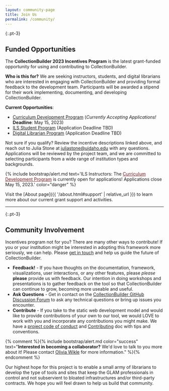 ```yaml
---
layout: community-page
title: Join Us
permalink: /community/
---
```


{:.pt-3}
## Funded Opportunities

The **CollectionBuilder 2023 Incentives Program** is the latest grant-funded opportunity for using and contributing to CollectionBuilder.

**Who is this for?**
We are seeking instructors, students, and digital librarians who are interested in engaging with CollectionBuilder and providing formal feedback to the development team.
Participants will be awarded a stipend for their work implementing, documenting, and developing CollectionBuilder. 

**Current Opportunities**:

<ul>
    <li><a href="{{ '/community/instructor-incentives.html' | relative_url }}">Curriculum Development Program</a> (<em>Currently Accepting Applications!</em> <strong>Deadline</strong>: May 15, 2023)</li>
    <li><a href="{{ '/community/student-incentives.html' | relative_url }}">ILS Student Program</a> (Application Deadline TBD)</li>
    <li><a href="{{ '/community/librarian-incentives.html' | relative_url }}">Digital Librarian Program</a> (Application Deadline TBD)</li>
</ul>

Not sure if you qualify? Review the incentive descriptions linked above, and reach out to Julia Stone at [juliastone@uidaho.edu](mailto:juliastone@uidaho.edu) with any questions.
Applications will be reviewed by the project team, and we are committed to selecting participants from a wide range of institution types and backgrounds.

{% include bootstrap/alert.md text='ILS Instructors: The <a href="/community/instructor-incentives.html" class="font-weight-bold" style="color: #721c24;">Curriculum Development Program</a> is currently open for applications! Applications close May 15, 2023.' color="danger" %}

Visit the [About page]({{ '/about.html#support' | relative_url }}) to learn more about our current grant support and activities.

<hr> 

{:.pt-3}
## Community Involvement

Incentives program not for you? There are many other ways to contribute! If you or your institution might be interested in adopting this framework more seriously, we can help. Please [get in touch](mailto:omwikle@uidaho.edu) and help us guide the future of CollectionBuilder.

- **Feedback!** - If you have thoughts on the documentation, framework, visualizations, user interactions, or any other features, please *please* **please** provide us with feedback. Our intention in doing workshops and presentations is to gather feedback on the tool so that CollectionBuilder can continue to grow, becoming more useable and useful.
- **Ask Questions** - Get in contact on the [CollectionBuilder GitHub Discussion Forum](https://github.com/CollectionBuilder/collectionbuilder.github.io/discussions) to ask any technical questions or bring up issues you encounter.
- **Contribute** - If you take to the static web development model and would like to provide contributions of your own to our tool, we would LOVE to work with you and incorporate any contributions you might make. We have a [project code of conduct](https://github.com/CollectionBuilder/collectionbuilder.github.io/blob/main/CODE_OF_CONDUCT.md) and [Contributing](https://github.com/CollectionBuilder/collectionbuilder.github.io/blob/main/CONTRIBUTING.md) doc with tips and conventions.

{% comment %}{% include bootstrap/alert.md color="success" text="**Interested in becoming a collaborator?** We'd love to talk to you more about it! Please contact [Olivia Wikle](mailto:omwikle@uidaho.edu) for more information." %}{% endcomment %}

Our highest hope for this project is to enable a small army of librarians to develop the type of tools and sites that keep the GLAM professionals in control and not subservient to bloated infrastructures and/or third-party contracts. We hope you will feel drawn to help us build that community. 